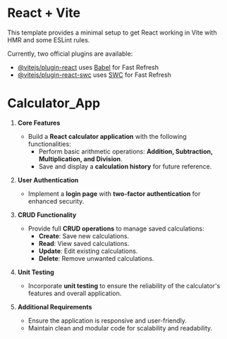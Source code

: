 # React + Vite

This template provides a minimal setup to get React working in Vite with HMR and some ESLint rules.

Currently, two official plugins are available:

- [@vitejs/plugin-react](https://github.com/vitejs/vite-plugin-react/blob/main/packages/plugin-react/README.md) uses [Babel](https://babeljs.io/) for Fast Refresh
- [@vitejs/plugin-react-swc](https://github.com/vitejs/vite-plugin-react-swc) uses [SWC](https://swc.rs/) for Fast Refresh
# Calculator_App

1. **Core Features**
    - Build a **React calculator application** with the following functionalities:
        - Perform basic arithmetic operations: **Addition, Subtraction, Multiplication, and Division**.
        - Save and display a **calculation history** for future reference.
          
2. **User Authentication**
    - Implement a **login page** with **two-factor authentication** for enhanced security.
  
3. **CRUD Functionality**
    - Provide full **CRUD operations** to manage saved calculations:
        - **Create**: Save new calculations.
        - **Read**: View saved calculations.
        - **Update**: Edit existing calculations.
        - **Delete**: Remove unwanted calculations.
     
4. **Unit Testing**
    - Incorporate **unit testing** to ensure the reliability of the calculator's features and overall application.
      
5. **Additional Requirements**
    - Ensure the application is responsive and user-friendly.
    - Maintain clean and modular code for scalability and readability.

